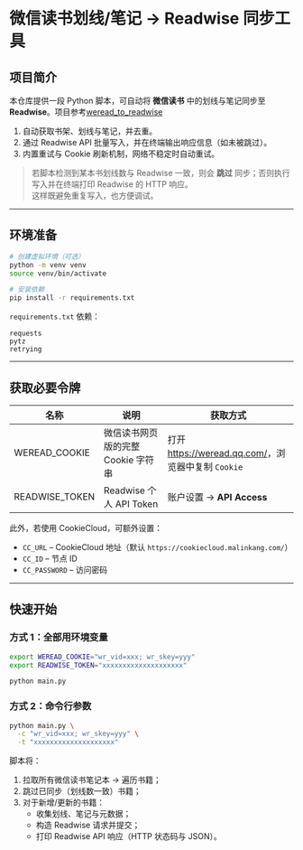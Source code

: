 # 微信读书划线/笔记 → Readwise 同步工具

## 项目简介
本仓库提供一段 Python 脚本，可自动将 **微信读书** 中的划线与笔记同步至 **Readwise**。项目参考[weread_to_readwise](https://github.com/CharMingF/weread_to_readwise)

1. 自动获取书架、划线与笔记，并去重。
2. 通过 Readwise API 批量写入，并在终端输出响应信息（如未被跳过）。
3. 内置重试与 Cookie 刷新机制，网络不稳定时自动重试。


> 若脚本检测到某本书划线数与 Readwise 一致，则会 **跳过** 同步；否则执行写入并在终端打印 Readwise 的 HTTP 响应。  
> 这样既避免重复写入，也方便调试。

---

## 环境准备

```bash
# 创建虚拟环境（可选）
python -m venv venv
source venv/bin/activate  

# 安装依赖
pip install -r requirements.txt
```

`requirements.txt` 依赖：

```
requests
pytz
retrying
```

---

## 获取必要令牌

| 名称 | 说明 | 获取方式 |
| ---- | ---- | -------- |
| WEREAD_COOKIE | 微信读书网页版的完整 Cookie 字符串 | 打开 <https://weread.qq.com/>，浏览器中复制 `Cookie`
| READWISE_TOKEN | Readwise 个人 API Token | 账户设置 → **API Access** |

此外，若使用 CookieCloud，可额外设置：

- `CC_URL`   – CookieCloud 地址（默认 `https://cookiecloud.malinkang.com/`）
- `CC_ID`    – 节点 ID
- `CC_PASSWORD` – 访问密码

---

## 快速开始

### 方式 1：全部用环境变量

```bash
export WEREAD_COOKIE="wr_vid=xxx; wr_skey=yyy"
export READWISE_TOKEN="xxxxxxxxxxxxxxxxxxxx"

python main.py
```

### 方式 2：命令行参数

```bash
python main.py \
  -c "wr_vid=xxx; wr_skey=yyy" \
  -t "xxxxxxxxxxxxxxxxxxxx"
```

脚本将：

1. 拉取所有微信读书笔记本 → 遍历书籍；
2. 跳过已同步（划线数一致）书籍；
3. 对于新增/更新的书籍：
   - 收集划线、笔记与元数据；
   - 构造 Readwise 请求并提交；
   - 打印 Readwise API 响应（HTTP 状态码与 JSON）。


